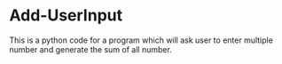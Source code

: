 # Add-UserInput
This is a python code  for a program which will ask user to enter multiple number and generate the sum of all number. 

